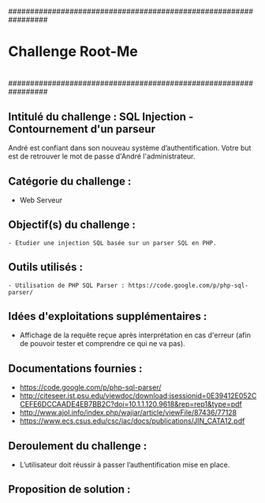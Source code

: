 #################################################################
#                                                		#
#                    Challenge Root-Me                        	#
#                                               		#
#################################################################

## Intitulé du challenge : SQL Injection - Contournement d'un parseur ##
André est confiant dans son nouveau système d’authentification.
Votre but est de retrouver le mot de passe d'André l'administrateur.


## Catégorie du challenge : ##
 - Web Serveur


## Objectif(s) du challenge : ##
    - Étudier une injection SQL basée sur un parser SQL en PHP.


## Outils utilisés : ##
    - Utilisation de PHP SQL Parser : https://code.google.com/p/php-sql-parser/


## Idées d'exploitations supplémentaires : ##
- Affichage de la requête reçue après interprétation en cas d'erreur (afin de pouvoir tester et comprendre ce qui ne va pas).


## Documentations fournies : ##
- https://code.google.com/p/php-sql-parser/
- http://citeseer.ist.psu.edu/viewdoc/download;jsessionid=0E39412E052CCEFE6DCCAADE4EB7BB2C?doi=10.1.1.120.9618&rep=rep1&type=pdf
- http://www.ajol.info/index.php/wajiar/article/viewFile/87436/77128
- https://www.ecs.csus.edu/csc/iac/docs/publications/JIN_CATA12.pdf



## Deroulement du challenge : 
- L’utilisateur doit réussir à passer l’authentification mise en place.

## Proposition de solution : ##



